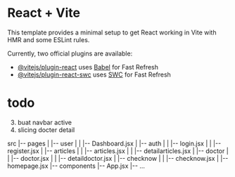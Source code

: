# React + Vite

This template provides a minimal setup to get React working in Vite with HMR and some ESLint rules.

Currently, two official plugins are available:

- [@vitejs/plugin-react](https://github.com/vitejs/vite-plugin-react/blob/main/packages/plugin-react/README.md) uses [Babel](https://babeljs.io/) for Fast Refresh
- [@vitejs/plugin-react-swc](https://github.com/vitejs/vite-plugin-react-swc) uses [SWC](https://swc.rs/) for Fast Refresh

# todo

3. buat navbar active
5. slicing docter detail

src
|-- pages
|   |-- user
|   |   |-- Dashboard.jsx
|   |-- auth
|   |   |-- login.jsx
|   |   |-- register.jsx
|   |-- articles
|   |   |-- articles.jsx
|   |   |-- detailarticles.jsx
|   |-- doctor
|   |   |-- doctor.jsx
|   |   |-- detaildoctor.jsx
|   |-- checknow
|   |   |-- checknow.jsx
|   |-- homepage.jsx
|-- components
|-- App.jsx
|-- ...


